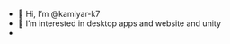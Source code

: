 - 👋 Hi, I’m @kamiyar-k7
- 👀 I’m interested in desktop apps and website and unity
- 

<!---
kamiyar-k7/kamiyar-k7 is a ✨ special ✨ repository because its `README.md` (this file) appears on your GitHub profile.
You can click the Preview link to take a look at your changes.
--->

